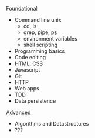 Foundational
* Command line unix
  * cd, ls
  * grep, pipe, ps
  * environment variables
  * shell scripting
* Programming basics
* Code editing
* HTML, CSS
* Javascript
* Git
* HTTP
* Web apps
* TDD
* Data persistence

Advanced
* Algorithms and Datastructures
* ???
